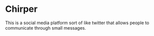 # Chirper
This is a social media platform sort of like twitter that allows people to communicate through small messages.
